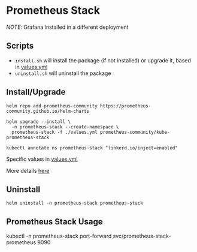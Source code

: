 # Prometheus Stack

*NOTE*: Grafana installed in a different deployment

## Scripts
 - `install.sh` will install the package (if not installed) or upgrade it, based in [values.yml](values.yml)
 - `uninstall.sh` will uninstall the package

## Install/Upgrade
```
helm repo add prometheus-community https://prometheus-community.github.io/helm-charts

helm upgrade --install \
  -n prometheus-stack --create-namespace \
  prometheus-stack -f ./values.yml prometheus-community/kube-prometheus-stack

kubectl annotate ns prometheus-stack "linkerd.io/inject=enabled"
```
Specific values in [values.yml](values.yml)

More details [here](https://github.com/prometheus-community/helm-charts/tree/main/charts/kube-prometheus-stack)

## Uninstall
```
helm uninstall -n prometheus-stack prometheus-stack
```

## Prometheus Stack Usage

kubectl -n prometheus-stack port-forward svc/prometheus-stack-prometheus 9090
